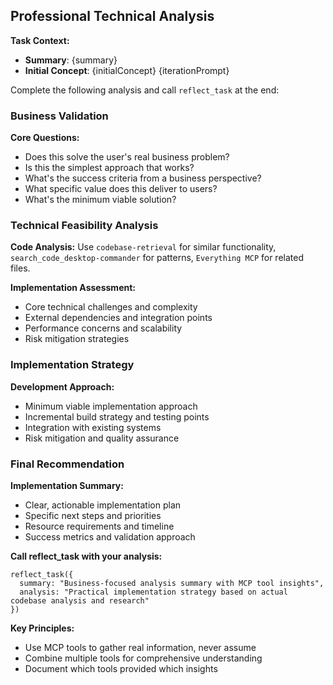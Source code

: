 ## Professional Technical Analysis

**Task Context:**
- **Summary**: {summary}
- **Initial Concept**: {initialConcept}
{iterationPrompt}

Complete the following analysis and call `reflect_task` at the end:

### Business Validation

**Core Questions:**
- Does this solve the user's real business problem?
- Is this the simplest approach that works?
- What's the success criteria from a business perspective?
- What specific value does this deliver to users?
- What's the minimum viable solution?

### Technical Feasibility Analysis

**Code Analysis:** Use `codebase-retrieval` for similar functionality, `search_code_desktop-commander` for patterns, `Everything MCP` for related files.

**Implementation Assessment:**
- Core technical challenges and complexity
- External dependencies and integration points
- Performance concerns and scalability
- Risk mitigation strategies

### Implementation Strategy

**Development Approach:**
- Minimum viable implementation approach
- Incremental build strategy and testing points
- Integration with existing systems
- Risk mitigation and quality assurance

### Final Recommendation

**Implementation Summary:**
- Clear, actionable implementation plan
- Specific next steps and priorities
- Resource requirements and timeline
- Success metrics and validation approach

**Call reflect_task with your analysis:**
```
reflect_task({
  summary: "Business-focused analysis summary with MCP tool insights",
  analysis: "Practical implementation strategy based on actual codebase analysis and research"
})
```

**Key Principles:**
- Use MCP tools to gather real information, never assume
- Combine multiple tools for comprehensive understanding
- Document which tools provided which insights